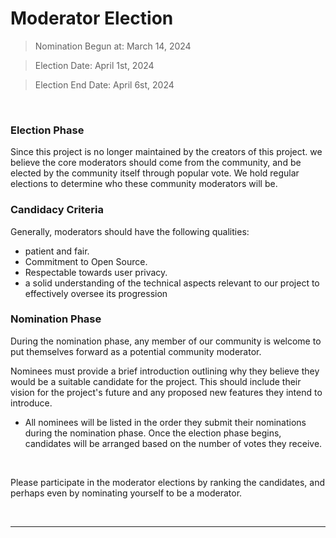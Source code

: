# Moderator Election


>  Nomination Begun at: March 14, 2024

>  Election Date: April 1st, 2024

>  Election End Date: April 6st, 2024

<br>

### Election Phase

Since this project is no longer maintained by the creators of this project. 
we believe the core moderators should come from the community, and be elected by the community itself through popular vote. 
We hold regular elections to determine who these community moderators will be.

### Candidacy Criteria

Generally, moderators should have the following qualities:

- patient and fair.
- Commitment to Open Source.
- Respectable towards user privacy.
- a solid understanding of the technical aspects relevant to our project to effectively oversee its progression

### Nomination Phase

During the nomination phase, any member of our community is welcome to put themselves forward as a potential community moderator.

Nominees must provide a brief introduction outlining why they believe they would be a suitable candidate for the project. This should include their vision for the project's future and any proposed new features they intend to introduce.

- All nominees will be listed in the order they submit their nominations during the nomination phase. Once the election phase begins, candidates will be arranged based on the number of votes they receive.

<br>

Please participate in the moderator elections by ranking the candidates, and perhaps even by nominating yourself to be a moderator. 

<br>

----

<br>

